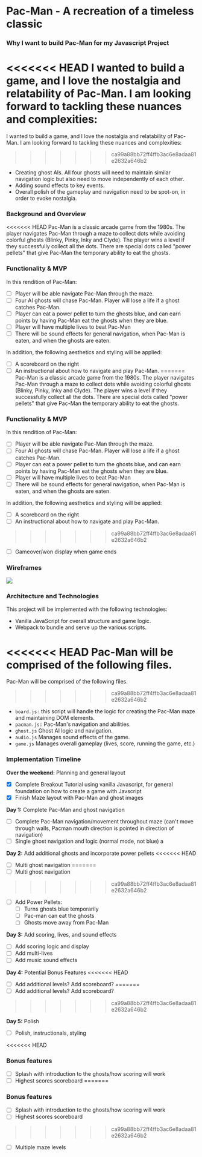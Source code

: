 # Pac-Man - A recreation of a timeless classic

### Why I want to build Pac-Man for my Javascript Project
<<<<<<< HEAD
I wanted to build a game, and I love the nostalgia and relatability of Pac-Man. I am looking forward to tackling these nuances and complexities:
=======
I wanted to build a game, and I love the nostalgia and relatability of Pac-Man. I am looking forward to tackling these nuances and complexities: 
>>>>>>> ca99a88bb72ff4ffb3ac6e8adaa81e2632a646b2
- Creating ghost AIs. All four ghosts will need to maintain similar navigation logic but also need to move independently of each other.
- Adding sound effects to key events.
- Overall polish of the gameplay and navigation need to be spot-on, in order to evoke nostalgia.

### Background and Overview
<<<<<<< HEAD
Pac-Man is a classic arcade game from the 1980s. The player navigates Pac-Man through a maze to collect dots while avoiding colorful ghosts (Blinky, Pinky, Inky and Clyde). The player wins a level if they successfully collect all the dots.
There are special dots called "power pellets" that give Pac-Man the temporary ability to eat the ghosts.

### Functionality & MVP
In this rendition of Pac-Man:
- [ ] Player will be able navigate Pac-Man through the maze.
- [ ] Four AI ghosts will chase Pac-Man. Player will lose a life if a ghost catches Pac-Man.
- [ ] Player can eat a power pellet to turn the ghosts blue, and can earn points by having Pac-Man eat the ghosts when they are blue.
- [ ] Player will have multiple lives to beat Pac-Man
- [ ] There will be sound effects for general navigation, when Pac-Man is eaten, and when the ghosts are eaten.

In addition, the following aesthetics and styling will be applied:
- [ ] A scoreboard on the right
- [ ] An instructional about how to navigate and play Pac-Man.
=======
Pac-Man is a classic arcade game from the 1980s. The player navigates Pac-Man through a maze to collect dots while avoiding colorful ghosts (Blinky, Pinky, Inky and Clyde). The player wins a level if they successfully collect all the dots. 
There are special dots called "power pellets" that give Pac-Man the temporary ability to eat the ghosts. 

### Functionality & MVP
In this rendition of Pac-Man: 
- [ ] Player will be able navigate Pac-Man through the maze. 
- [ ] Four AI ghosts will chase Pac-Man. Player will lose a life if a ghost catches Pac-Man.
- [ ] Player can eat a power pellet to turn the ghosts blue, and can earn points by having Pac-Man eat the ghosts when they are blue. 
- [ ] Player will have multiple lives to beat Pac-Man
- [ ] There will be sound effects for general navigation, when Pac-Man is eaten, and when the ghosts are eaten. 

In addition, the following aesthetics and styling will be applied: 
- [ ] A scoreboard on the right
- [ ] An instructional about how to navigate and play Pac-Man. 
>>>>>>> ca99a88bb72ff4ffb3ac6e8adaa81e2632a646b2
- [ ] Gameover/won  display when game ends

### Wireframes
![](https://github.com/youknowhu/Pac-Man/blob/master/pacman.png)


### Architecture and Technologies
This project will be implemented with the following technologies:
* Vanilla JavaScript for overall structure and game logic.
* Webpack to bundle and serve up the various scripts.

<<<<<<< HEAD
Pac-Man will be comprised of the following files.
=======
Pac-Man will be comprised of the following files. 
>>>>>>> ca99a88bb72ff4ffb3ac6e8adaa81e2632a646b2
* `board.js:` this script will handle the logic for creating the Pac-Man maze and maintaining DOM elements.
* `pacman.js:` Pac-Man's navigation and abilities.
* `ghost.js` Ghost AI logic and navigation.
* `audio.js` Manages sound effects of the game.
* `game.js` Manages overall gameplay (lives, score, running the game, etc.)

### Implementation Timeline

**Over the weekend:** Planning and general layout
- [X] Complete Breakout Tutorial using vanilla Javascript, for general foundation on how to create a game with Javscript
- [X] Finish Maze layout with Pac-Man and ghost images

**Day 1:** Complete Pac-Man and ghost navigation
- [ ] Complete Pac-Man navigation/movement throughout maze (can't move through walls, Pacman mouth direction is pointed in direction of navigation)
- [ ] Single ghost navigation and logic (normal mode, not blue) a

**Day 2:** Add additional ghosts and incorporate power pellets
<<<<<<< HEAD
- [ ] Multi ghost navigation
=======
- [ ] Multi ghost navigation 
>>>>>>> ca99a88bb72ff4ffb3ac6e8adaa81e2632a646b2
- [ ] Add Power Pellets:
    - [ ] Turns ghosts blue temporarily
    - [ ] Pac-man can eat the ghosts
    - [ ] Ghosts move away from Pac-Man

**Day 3:** Add scoring, lives, and sound effects
- [ ] Add scoring logic and display
- [ ] Add multi-lives
- [ ] Add music sound effects

**Day 4:** Potential Bonus Features
<<<<<<< HEAD
- [ ] Add additional levels? Add scoreboard?
=======
- [ ] Add additional levels? Add scoreboard? 
>>>>>>> ca99a88bb72ff4ffb3ac6e8adaa81e2632a646b2

**Day 5:** Polish
- [ ] Polish, instructionals, styling

<<<<<<< HEAD

### Bonus features
- [ ] Splash with introduction to the ghosts/how scoring will work
- [ ] Highest scores scoreboard
=======
 
### Bonus features
- [ ] Splash with introduction to the ghosts/how scoring will work 
- [ ] Highest scores scoreboard 
>>>>>>> ca99a88bb72ff4ffb3ac6e8adaa81e2632a646b2
- [ ] Multiple maze levels
